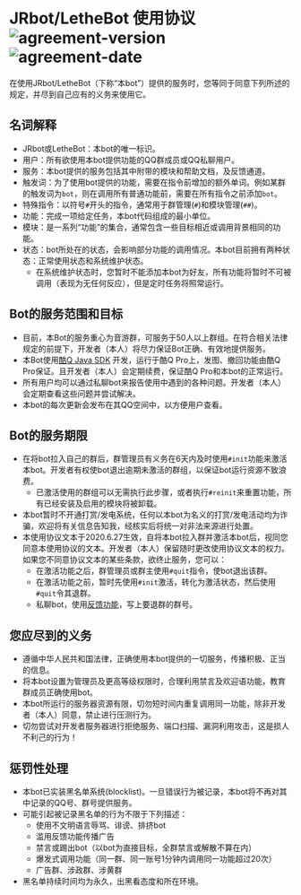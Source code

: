 # JRbot/LetheBot 使用协议 ![agreement-version](https://img.shields.io/badge/%E5%8D%8F%E8%AE%AE%E7%89%88%E6%9C%AC-1.0-blue) ![agreement-date](https://img.shields.io/badge/%E5%8D%8F%E8%AE%AE%E7%94%9F%E6%95%88%E4%BA%8E-2020.6.27-important)

在使用JRbot/LetheBot（下称“本bot”）提供的服务时，您等同于同意下列所述的规定，并尽到自己应有的义务来使用它。

## 名词解释
* JRbot或LetheBot：本bot的唯一标识。
* 用户：所有欲使用本bot提供功能的QQ群成员或QQ私聊用户。
* 服务：本bot提供的服务包括其中附带的模块和帮助文档，及反馈通道。
* 触发词：为了使用bot提供的功能，需要在指令前增加的额外单词。例如某群的触发词为`bot`，则在调用所有普通功能前，需要在所有指令之前添加`bot`。
* 特殊指令：以符号`#`开头的指令，通常用于群管理(`#`)和模块管理(`##`)。
* 功能：完成一项给定任务，本bot代码组成的最小单位。
* 模块：是一系列“功能”的集合，通常包含一些目标相近或调用背景相同的功能。
* 状态：bot所处在的状态，会影响部分功能的调用情况。本bot目前拥有两种状态：正常使用状态和系统维护状态。  
    - 在系统维护状态时，您暂时不能添加本bot为好友，所有功能将暂时不可被调用（表现为无任何反应），但是定时任务将照常运行。

## Bot的服务范围和目标
* 目前，本Bot的服务重心为音游群，可服务于50人以上群组。在符合相关法律规定的前提下，开发者（本人）将尽力保证Bot正确、有效地提供服务。
* 本Bot使用[酷Q Java SDK](https://cqp.cc/t/37318 "JCQ下载地址") 开发，运行于酷Q Pro上，发图、撤回功能由酷Q Pro保证。且开发者（本人）会定期续费，保证酷Q Pro和本bot的正常运行。
* 所有用户均可以通过私聊bot来报告使用中遇到的各种问题。开发者（本人）会定期查看这些问题并尝试解决。
* 本bot的每次更新会发布在其QQ空间中，以方便用户查看。

## Bot的服务期限
* 在将bot拉入自己的群后，群管理员有义务在6天内及时使用`#init`功能来激活本bot。开发者有权使bot退出逾期未激活的群组，以保证bot运行资源不致浪费。
    - 已激活使用的群组可以无需执行此步骤，或者执行`#reinit`来重置功能，所有已经安装及启用的模块将被卸载。
* 本bot暂时不开通打赏/发电系统，任何以本bot为名义的打赏/发电活动均为诈骗，欢迎将有关信息告知我，经核实后将统一对非法来源进行处置。
* 本使用协议文本于2020.6.27生效，自将本bot拉入群并激活本bot后，视同您同意本使用协议的文本。开发者（本人）保留随时更改使用协议文本的权力。如果您不同意协议文本的某些条款，欲终止服务，您可以：
    - 在激活功能之后，群管理员或群主使用`#quit`指令，使bot退出该群。
    - 在激活功能之前，暂时先使用`#init`激活，转化为激活状态，然后使用`#quit`令其退群。
    - 私聊bot，使用[反馈功能](communicate-with-private-msg/bug-reporting.md)，写上要退群的群号。

## 您应尽到的义务
* 遵循中华人民共和国法律，正确使用本bot提供的一切服务，传播积极、正当的信息。
* 将本bot设置为管理员及更高等级权限时，合理利用禁言及欢迎语功能，教育群成员正确使用bot。
* 本bot所运行的服务器资源有限，切勿短时间内重复调用同一功能，除非开发者（本人）同意，禁止进行压测行为。
* 切勿尝试对开发者服务器进行拒绝服务、端口扫描、漏洞利用攻击，这是损人不利己的行为！

## 惩罚性处理
* 本bot已实装黑名单系统(blocklist)。一旦错误行为被记录，本bot将不再对其中记录的QQ号、群号提供服务。
* 可能引起被记录黑名单的行为不限于下列描述：
    - 使用不文明语言辱骂、诽谤、排挤bot
    - 滥用反馈功能传播广告
    - 禁言或踢出bot（以bot为直接目标，全群禁言或解散不算在内）
    - 爆发式调用功能（同一群、同一账号1分钟内调用同一功能超过20次）
    - 广告群、涉政群、涉黄群
* 黑名单持续时间均为永久，出黑看态度和所在环境。

